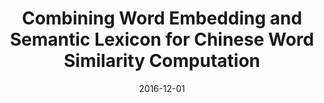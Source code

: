 ---
title: "Combining Word Embedding and Semantic Lexicon for Chinese Word Similarity Computation"

collection: publications
pubsource: proceeding
permalink: /publication/2016-12-01-Combining-Word-Embedding-and-Semantic-Lexicon-for-Chinese-Word-Similarity-Computation
date: 2016-12-01
venue: 'In Natural Language Understanding and Intelligent Applications (NLPCC 2016, CCF C)'
paperurl: 'https://doi.org/10.1007/978-3-319-50496-4_69'
citation: ' <b>Jiahuan Pei*</b>,  Cong Zhang,  Degen Huang,  Jianjun Ma, &quot;Combining Word Embedding and Semantic Lexicon for Chinese Word Similarity Computation.&quot; In Natural Language Understanding and Intelligent Applications (NLPCC 2016, CCF C), 2016.'
---